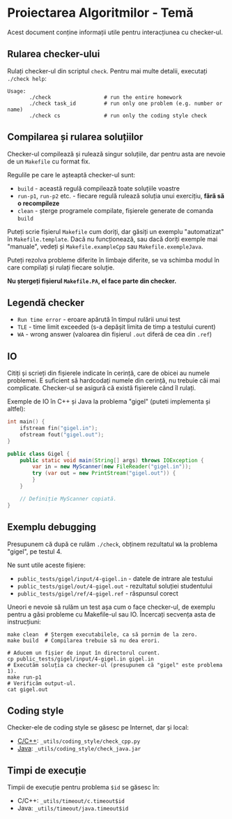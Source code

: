 # Proiectarea Algoritmilor - Temă

Acest document conține informații utile pentru interacțiunea cu checker-ul.

## Rularea checker-ului

Rulați checker-ul din scriptul `check`. Pentru mai multe detalii, executați
`./check help`:

```text
Usage:
       ./check                 # run the entire homework
       ./check task_id         # run only one problem (e.g. number or name)
       ./check cs              # run only the coding style check
```

## Compilarea și rularea soluțiilor

Checker-ul compilează și rulează singur soluțiile, dar pentru asta are nevoie de
un `Makefile` cu format fix.

Regulile pe care le așteaptă checker-ul sunt:

- `build` - această regulă compilează toate soluțiile voastre
- `run-p1`, `run-p2` etc. - fiecare regulă rulează soluția unui exercițiu,
  **fără să o recompileze**
- `clean` - șterge programele compilate, fișierele generate de comanda `build`

Puteți scrie fișierul `Makefile` cum doriți, dar găsiți un exemplu "automatizat"
în `Makefile.template`. Dacă nu funcționează, sau dacă doriți exemple mai
"manuale", vedeți și `Makefile.exampleCpp` sau `Makefile.exempleJava`.

Puteți rezolva probleme diferite în limbaje diferite, se va schimba modul în
care compilați și rulați fiecare soluție.

**Nu ștergeți fișierul `Makefile.PA`, el face parte din checker.**

## Legendă checker

- `Run time error` - eroare apărută în timpul rulării unui test
- `TLE` - time limit exceeded (s-a depășit limita de timp a testului curent)
- `WA` - wrong answer (valoarea din fișierul `.out` diferă de cea din `.ref`)

## IO

Citiți și scrieți din fișierele indicate în cerință, care de obicei au numele
problemei. E suficient să hardcodați numele din cerință, nu trebuie căi mai
complicate. Checker-ul se asigură că există fișierele când îl rulați.

Exemple de IO în C++ și Java la problema "gigel" (puteti implementa și altfel):

```cpp
int main() {
    ifstream fin("gigel.in");
    ofstream fout("gigel.out");
}
```

```java
public class Gigel {
    public static void main(String[] args) throws IOException {
        var in = new MyScanner(new FileReader("gigel.in"));
        try (var out = new PrintStream("gigel.out")) {
        }
    }

    // Definiție MyScanner copiată.
}
```

## Exemplu debugging

Presupunem că după ce rulăm `./check`, obținem rezultatul `WA` la problema
"gigel", pe testul 4.

Ne sunt utile aceste fișiere:

- `public_tests/gigel/input/4-gigel.in` - datele de intrare ale testului
- `public_tests/gigel/out/4-gigel.out` - rezultatul soluției studentului
- `public_tests/gigel/ref/4-gigel.ref` - răspunsul corect

Uneori e nevoie să rulăm un test așa cum o face checker-ul, de exemplu pentru a
găsi probleme cu Makefile-ul sau IO. Încercați secvența asta de instrucțiuni:

```shell
make clean  # Ștergem executabilele, ca să pornim de la zero.
make build  # Compilarea trebuie să nu dea erori.

# Aducem un fișier de input în directorul curent.
cp public_tests/gigel/input/4-gigel.in gigel.in
# Executăm soluția ca checker-ul (presupunem că "gigel" este problema 1).
make run-p1
# Verificăm output-ul.
cat gigel.out
```

## Coding style

Checker-ele de coding style se găsesc pe Internet, dar și local:

- [C/C++](https://google.github.io/styleguide/cppguide.html):
  `_utils/coding_style/check_cpp.py`
- [Java](http://checkstyle.sourceforge.net/google_style.html):
  `_utils/coding_style/check_java.jar`

## Timpi de execuție

Timpii de execuție pentru problema `$id` se găsesc în:

- C/C++: `_utils/timeout/c.timeout$id`
- Java: `_utils/timeout/java.timeout$id`
